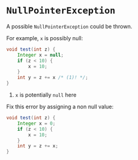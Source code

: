 # `NullPointerException`

A possible `NullPointerException` could be thrown.

For example, `x` is possibly null:
```java hl_lines="6"
void test(int z) {
    Integer x = null;
    if (z < 10) {
        x = 10;
    }
    int y = z += x /* (1)! */;
}
```

1. `x` is potentially `null` here

Fix this error by assigning a non null value:
```java hl_lines="2"
void test(int z) {
    Integer x = 0;
    if (z < 10) {
        x = 10;
    }
    int y = z += x;
}
```